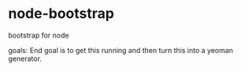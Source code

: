 node-bootstrap
==============

bootstrap for node

goals: End goal is to get this running and then turn this into a yeoman
generator.
